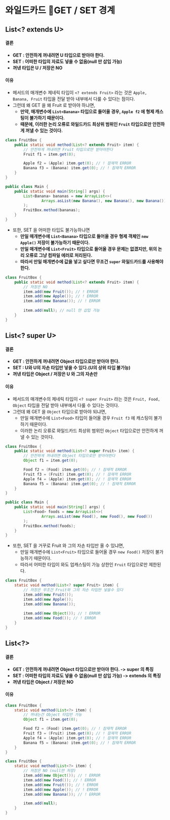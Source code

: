 # 와일드카드 GET / SET 경계

## List\<? extends U>&#x20;

#### 결론

* **GET : 안전하게 꺼내려면 U 타입으로 받아야 한다.**&#x20;
* **SET : 어떠한 타입의 자료도 넣을 수 없음(null 만 삽입 가능)**
* **꺼낸 타입은 U / 저장은 NO**

#### 이유&#x20;

* 메서드의 매개변수 제네릭 타입이 `<? extends Fruit>` 라는 것은 `Apple, Banana, Fruit` 타입을 전달 받아 내부에서 다룰 수 있다는 점이다.&#x20;
* 그런데 왜 GET 을 왜 Fruit 로 받아야 하냐면,&#x20;
  * **만약, 매개변수에 `List<Banana>` 타입으로 들어올 경우, `Apple f2` 에 형제 캐스팅이 불가하기 때문이다.**&#x20;
  * **때문에, 이러한 논리 오류로 와일드카드 최상위 범위인 `Fruit` 타입으로만 안전하게 꺼낼 수 있는 것이다.**&#x20;

```java
class FruitBox {
    public static void method(List<? extends Fruit> item) {
        // 안전하게 꺼내려면 Fruit 타입으로만 받아야한다
        Fruit f1 = item.get(0);

        Apple f2 = (Apple) item.get(0); // ! 잠재적 ERROR
        Banana f3 = (Banana) item.get(0); // ! 잠재적 ERROR
    }
}

public class Main {
    public static void main(String[] args) {
        List<Banana> bananas = new ArrayList<>(
                Arrays.asList(new Banana(), new Banana(), new Banana())
        );
        FruitBox.method(bananas);
    }
}
```

* 또한, SET 을 어떠한 타입도 불가능하냐면
  * **만일 매개변수에 `List<Banana>` 타입으로 들어올 경우 형제 객체인 `new Apple()` 저장이 불가능하기 때문이다.**&#x20;
  * **만일 매개변수에 `List<Fruit>` 타입으로 들어올 경우 문제는 없겠지만, 위의 논리 오류로 그냥 컴파일 에러로 처리된다.**&#x20;
  * **따라서 만일 매개변수에 값을 넣고 싶다면 무조건 `super` 와일드카드를 사용해야 한다.**&#x20;

```java
class FruitBox {
    public static void method(List<? extends Fruit> item) {
        // 저장은 NO
        item.add(new Fruit()); // ! ERROR
        item.add(new Apple()); // ! ERROR
        item.add(new Banana()); // ! ERROR
        
        item.add(null); // null 만 삽입 가능
    }
}
```

## List\<? super U>

#### 결론

* **GET : 안전하게 꺼내려면 Object 타입으로만 받아야 한다.**&#x20;
* **SET : U와 U의 자손 타입만 넣을 수 있다.(U의 상위 타입 불가능)**
* **꺼낸 타입은 Object / 저장은 U 와 그의 자손만**

#### 이유&#x20;

* 메서드의 매개변수의 제네릭 타입이 `<? super Fruit>` 라는 것은 `Fruit, Food, Object` 타입을 전달 받아 내부에서 다룰 수 있다는 것이다.
* 그런데 왜 GET 을 `Object` 타입으로 받아야 되냐면,&#x20;
  * 만일 매개변수에 `List<Food>` 타입이 들어올 경우 `Fruit f3` 에 캐스팅이 불가하기 때문이다.&#x20;
  * 이러한 논리 오류로 와일드카드 최상위 범위인 `Object` 타입으로만 안전하게 꺼낼 수 있는 것이다.&#x20;

```java
class FruitBox {
    public static void method(List<? super Fruit> item) {
        // 안전하게 꺼내려면 Object 타입으로만 받아야한다
        Object f1 = item.get(0);

        Food f2 = (Food) item.get(0); // ! 잠재적 ERROR
        Fruit f3 = (Fruit) item.get(0); // ! 잠재적 ERROR
        Apple f4 = (Apple) item.get(0); // ! 잠재적 ERROR
        Banana f5 = (Banana) item.get(0); // ! 잠재적 ERROR
    }
}

public class Main {
    public static void main(String[] args) {
        List<Food> foods = new ArrayList<>(
                Arrays.asList(new Food(), new Food(), new Food())
        );
        FruitBox.method(foods);
    }
}
```

* 또한, SET 을 거꾸로 Fruit 와 그의 자손 타입만 올 수 있냐면,&#x20;
  * 만일 매개변수에 `List<Fruit>` 타입으로 들어올 경우 `new Food()` 저장이 불가능하기 때문이다.&#x20;
  * 따라서 어떠한 타입이 와도 업캐스팅이 가능 상한인 `Fruit` 타입으로만 제한된다.

```java
class FruitBox {
    static void method(List<? super Fruit> item) {
        // 저장은 무조건 Fruit와 그의 자손 타입만 넣을수 있다
    	item.add(new Fruit());
        item.add(new Apple());
        item.add(new Banana());
        
        item.add(new Object()); // ! ERROR
        item.add(new Food()); // ! ERROR
    }
}
```

## List\<?>&#x20;

#### 결론

* **GET : 안전하게 꺼내려면 Object 타입으로만 받아야 한다. -> super 의 특징**
* **SET : 어떠한 타입의 자료도 넣을 수 없음(null 만 삽입 가능) -> extends 의 특징**&#x20;
* **꺼낸 타입은 Object / 저장은 NO**

#### 이유

```java
class FruitBox {
    static void method(List<?> item) { 
        // 꺼내는건 Object 타입만 가능
        Object f1 = item.get(0);

        Food f2 = (Food) item.get(0); // ! 잠재적 ERROR
        Fruit f3 = (Fruit) item.get(0); // ! 잠재적 ERROR
        Apple f4 = (Apple) item.get(0); // ! 잠재적 ERROR
        Banana f5 = (Banana) item.get(0); // ! 잠재적 ERROR
    }
}
```

```java
class FruitBox {
    static void method(List<?> item) {
        // 저장은 NO (null만 저장)
        item.add(new Object()); // ! ERROR
        item.add(new Food()); // ! ERROR
        item.add(new Fruit()); // ! ERROR
        item.add(new Apple()); // ! ERROR
        item.add(new Banana()); // ! ERROR

        item.add(null);
    }
}
```

